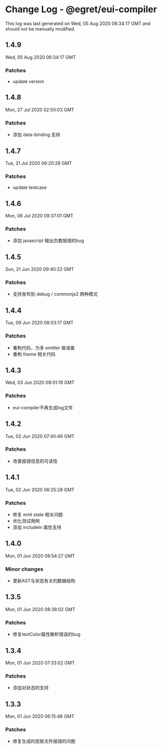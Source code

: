 # Change Log - @egret/eui-compiler

This log was last generated on Wed, 05 Aug 2020 06:34:17 GMT and should not be manually modified.

## 1.4.9
Wed, 05 Aug 2020 06:34:17 GMT

### Patches

- update version

## 1.4.8
Mon, 27 Jul 2020 02:50:03 GMT

### Patches

- 添加 data-binding 支持

## 1.4.7
Tue, 21 Jul 2020 06:20:28 GMT

### Patches

- update testcase

## 1.4.6
Mon, 06 Jul 2020 09:37:01 GMT

### Patches

- 添加 javascript 输出负数报错的bug

## 1.4.5
Sun, 21 Jun 2020 09:40:22 GMT

### Patches

- 支持发布到 debug / commonjs2 两种模式

## 1.4.4
Tue, 09 Jun 2020 08:03:17 GMT

### Patches

- 重构代码，为多 emitter 做准备
- 重构 theme 相关代码

## 1.4.3
Wed, 03 Jun 2020 08:01:19 GMT

### Patches

- eui-compiler不再生成log文件

## 1.4.2
Tue, 02 Jun 2020 07:40:46 GMT

### Patches

- 改善报错信息的可读性

## 1.4.1
Tue, 02 Jun 2020 06:25:28 GMT

### Patches

- 修复 emit state 相关问题
- 优化测试用例
- 添加 includeIn 属性支持

## 1.4.0
Mon, 01 Jun 2020 09:54:27 GMT

### Minor changes

- 更新AST与状态有关的数据结构

## 1.3.5
Mon, 01 Jun 2020 08:38:02 GMT

### Patches

- 修复textColor属性解析错误的bug

## 1.3.4
Mon, 01 Jun 2020 07:33:02 GMT

### Patches

- 添加对状态的支持

## 1.3.3
Mon, 01 Jun 2020 06:15:48 GMT

### Patches

- 修复生成的皮肤文件报错的问题

